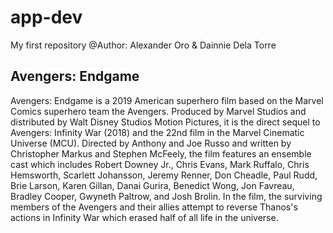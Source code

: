 # app-dev
My first repository
@Author: Alexander Oro & Dainnie Dela Torre

## Avengers: Endgame
Avengers: Endgame is a 2019 American superhero film based on the Marvel Comics superhero team the Avengers. Produced by Marvel Studios and distributed by Walt Disney Studios Motion Pictures, it is the direct sequel to Avengers: Infinity War (2018) and the 22nd film in the Marvel Cinematic Universe (MCU). Directed by Anthony and Joe Russo and written by Christopher Markus and Stephen McFeely, the film features an ensemble cast which includes Robert Downey Jr., Chris Evans, Mark Ruffalo, Chris Hemsworth, Scarlett Johansson, Jeremy Renner, Don Cheadle, Paul Rudd, Brie Larson, Karen Gillan, Danai Gurira, Benedict Wong, Jon Favreau, Bradley Cooper, Gwyneth Paltrow, and Josh Brolin. In the film, the surviving members of the Avengers and their allies attempt to reverse Thanos's actions in Infinity War which erased half of all life in the universe.
